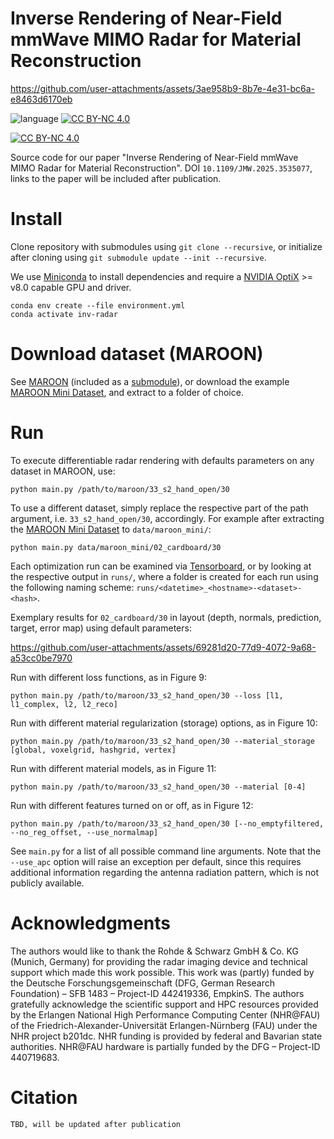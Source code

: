 # Inverse Rendering of Near-Field mmWave MIMO Radar for Material Reconstruction

https://github.com/user-attachments/assets/3ae958b9-8b7e-4e31-bc6a-e8463d6170eb

![language](https://img.shields.io/badge/language-Python-brown)
[![CC BY-NC 4.0][cc-by-nc-shield]][cc-by-nc]

[![CC BY-NC 4.0][cc-by-nc-image]][cc-by-nc]

[cc-by-nc]: https://creativecommons.org/licenses/by-nc/4.0/
[cc-by-nc-image]: https://licensebuttons.net/l/by-nc/4.0/88x31.png
[cc-by-nc-shield]: https://img.shields.io/badge/License-CC%20BY--NC%204.0-lightgrey.svg

Source code for our paper "Inverse Rendering of Near-Field mmWave MIMO Radar for Material Reconstruction". DOI `10.1109/JMW.2025.3535077`, links to the paper will be included after publication.

# Install

Clone repository with submodules using `git clone --recursive`, or initialize after cloning using `git submodule update --init --recursive`.

We use [Miniconda](https://docs.anaconda.com/miniconda/) to install dependencies and require a [NVIDIA OptiX](https://developer.nvidia.com/rtx/ray-tracing/optix) >= v8.0 capable GPU and driver.

    conda env create --file environment.yml
    conda activate inv-radar

# Download dataset (MAROON)

See [MAROON](https://github.com/vwirth/maroon) (included as a [submodule](submodules/maroon/README.md)), or download the example [MAROON Mini Dataset](https://faubox.rrze.uni-erlangen.de/getlink/fi43P9pBvMVCGz5xJSfRRM/maroon_mini.zip), and extract to a folder of choice.

# Run

To execute differentiable radar rendering with defaults parameters on any dataset in MAROON, use:

    python main.py /path/to/maroon/33_s2_hand_open/30

 To use a different dataset, simply replace the respective part of the path argument, i.e. `33_s2_hand_open/30`, accordingly. For example after extracting the [MAROON Mini Dataset](https://faubox.rrze.uni-erlangen.de/getlink/fi43P9pBvMVCGz5xJSfRRM/maroon_mini.zip) to `data/maroon_mini/`:

    python main.py data/maroon_mini/02_cardboard/30

Each optimization run can be examined via [Tensorboard](https://www.tensorflow.org/tensorboard), or by looking at the respective output in `runs/`, where a folder is created for each run using the following naming scheme: `runs/<datetime>_<hostname>-<dataset>-<hash>`.

Exemplary results for `02_cardboard/30` in layout (depth, normals, prediction, target, error map) using default parameters:

https://github.com/user-attachments/assets/69281d20-77d9-4072-9a68-a53cc0be7970

Run with different loss functions, as in Figure 9:

    python main.py /path/to/maroon/33_s2_hand_open/30 --loss [l1, l1_complex, l2, l2_reco]

Run with different material regularization (storage) options, as in Figure 10:

    python main.py /path/to/maroon/33_s2_hand_open/30 --material_storage [global, voxelgrid, hashgrid, vertex]

Run with different material models, as in Figure 11:

    python main.py /path/to/maroon/33_s2_hand_open/30 --material [0-4]

Run with different features turned on or off, as in Figure 12:

    python main.py /path/to/maroon/33_s2_hand_open/30 [--no_emptyfiltered, --no_reg_offset, --use_normalmap]

See `main.py` for a list of all possible command line arguments.
Note that the `--use_apc` option will raise an exception per default, since this requires additional information regarding the antenna radiation pattern, which is not publicly available.

# Acknowledgments

The authors would like to thank the Rohde & Schwarz GmbH & Co. KG (Munich, Germany) for providing the radar imaging device and technical support which made this work possible.
This work was (partly) funded by the Deutsche Forschungsgemeinschaft (DFG, German Research Foundation) – SFB 1483 – Project-ID 442419336, EmpkinS.
The authors gratefully acknowledge the scientific support and HPC resources provided by the Erlangen National High Performance Computing Center (NHR@FAU) of the Friedrich-Alexander-Universität Erlangen-Nürnberg (FAU) under the NHR project b201dc. NHR funding is provided by federal and Bavarian state authorities. NHR@FAU hardware is partially funded by the DFG – Project-ID 440719683.

# Citation

    TBD, will be updated after publication
